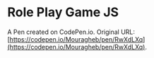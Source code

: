 # Role Play Game JS

A Pen created on CodePen.io. Original URL: [https://codepen.io/Mouragheb/pen/RwXdLXq](https://codepen.io/Mouragheb/pen/RwXdLXq).

